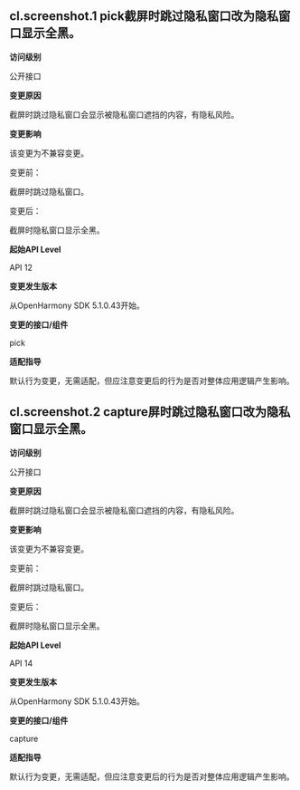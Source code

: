## cl.screenshot.1 pick截屏时跳过隐私窗口改为隐私窗口显示全黑。

**访问级别**

公开接口

**变更原因**

截屏时跳过隐私窗口会显示被隐私窗口遮挡的内容，有隐私风险。

**变更影响**

该变更为不兼容变更。


变更前：

截屏时跳过隐私窗口。


变更后：

截屏时隐私窗口显示全黑。


**起始API Level**

API 12

**变更发生版本**

从OpenHarmony SDK 5.1.0.43开始。

**变更的接口/组件**

pick

**适配指导**

默认行为变更，无需适配，但应注意变更后的行为是否对整体应用逻辑产生影响。

## cl.screenshot.2 capture屏时跳过隐私窗口改为隐私窗口显示全黑。

**访问级别**

公开接口

**变更原因**

截屏时跳过隐私窗口会显示被隐私窗口遮挡的内容，有隐私风险。

**变更影响**

该变更为不兼容变更。


变更前：

截屏时跳过隐私窗口。


变更后：

截屏时隐私窗口显示全黑。


**起始API Level**

API 14

**变更发生版本**

从OpenHarmony SDK 5.1.0.43开始。

**变更的接口/组件**

capture

**适配指导**

默认行为变更，无需适配，但应注意变更后的行为是否对整体应用逻辑产生影响。
